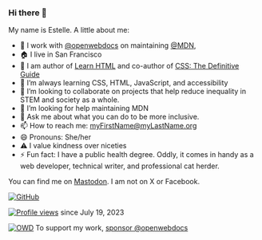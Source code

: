 ### Hi there 👋

My name is Estelle. A little about me:


- 🔭 I work with [@openwebdocs](https://github.com/openwebdocs) on maintaining [@MDN](https://github.com/mdn),
- 🏠 I live in San Francisco
- 📝 I am author of [Learn HTML](https://web.dev/learn/html) and co-author of [CSS: The Definitive Guide](https://learning.oreilly.com/library/view/css-the-definitive/9781098117603/)
- 🌱 I’m always learning CSS, HTML, JavaScript, and accessibility
- 👯 I’m looking to collaborate on projects that help reduce inequality in STEM and society as a whole.
- 🤔 I’m looking for help maintaining MDN
- 💬 Ask me about what you can do to be more inclusive.
- 📫 How to reach me: myFirstName@myLastName.org
- 😄 Pronouns: She/her
- ⚠️ I value kindness over niceties
- ⚡ Fun fact: I have a public health degree. Oddly, it comes in handy as a web developer, technical writer, and professional cat herder.

You can find me on <a rel="me" href="https://front-end.social/@estelle">Mastodon</a>. I am not on X or Facebook.

[![GitHub](https://github-readme-stats.vercel.app/api?username=estelle&show_icons=true&count_private=true&include_all_commits=true&custom_title=Estelle's&nbsp;GitHub&nbsp;Stats&rank_icon=percentile)](https://github.com/anuraghazra/github-readme-stats)

[![Profile views](https://komarev.com/ghpvc/?username=estelle)](https://github.com/antonkomarev/github-profile-views-counter) since July 19, 2023

[![OWD](https://avatars.githubusercontent.com/u/73961485?s=64)](https://github.com/sponsors/openwebdocs)  To support my work, [sponsor @openwebdocs](https://github.com/sponsors/openwebdocs)
  
